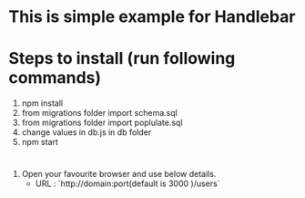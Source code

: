 # This is simple example for Handlebar

# Steps to install (run following commands)

1) npm install
2) from migrations folder import schema.sql
3) from migrations folder import poplulate.sql
4) change values in db.js in db folder
5) npm start
#
1) Open your favourite browser and use below details.
	<ul>
		<li>URL : `http://domain:port(default is 3000 )/users`</li>
	</ul>
